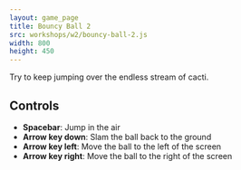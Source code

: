 ```yaml
--- 
layout: game_page
title: Bouncy Ball 2
src: workshops/w2/bouncy-ball-2.js 
width: 800
height: 450
---
```

Try to keep jumping over the endless stream of cacti.
## Controls
* **Spacebar**: Jump in the air
* **Arrow key down**: Slam the ball back to the ground
* **Arrow key left**: Move the ball to the left of the screen
* **Arrow key right**: Move the ball to the right of the screen
